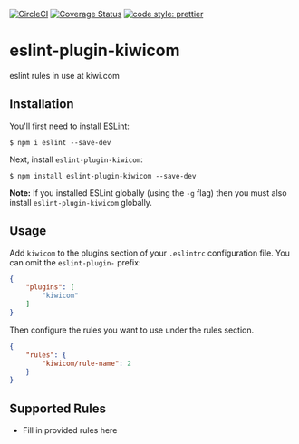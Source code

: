 [![CircleCI](https://circleci.com/gh/kiwicom/eslint-plugin-kiwicom.svg?style=svg)](https://circleci.com/gh/kiwicom/eslint-plugin-kiwicom)
[![Coverage Status](https://coveralls.io/repos/github/kiwicom/eslint-plugin-kiwicom/badge.svg?branch=master)](https://coveralls.io/github/kiwicom/eslint-plugin-kiwicom?branch=master)
[![code style: prettier](https://img.shields.io/badge/code_style-prettier-ff69b4.svg?style=flat-square)](https://github.com/prettier/prettier)

# eslint-plugin-kiwicom

eslint rules in use at kiwi.com

## Installation

You'll first need to install [ESLint](http://eslint.org):

```
$ npm i eslint --save-dev
```

Next, install `eslint-plugin-kiwicom`:

```
$ npm install eslint-plugin-kiwicom --save-dev
```

**Note:** If you installed ESLint globally (using the `-g` flag) then you must also install `eslint-plugin-kiwicom` globally.

## Usage

Add `kiwicom` to the plugins section of your `.eslintrc` configuration file. You can omit the `eslint-plugin-` prefix:

```json
{
    "plugins": [
        "kiwicom"
    ]
}
```


Then configure the rules you want to use under the rules section.

```json
{
    "rules": {
        "kiwicom/rule-name": 2
    }
}
```

## Supported Rules

* Fill in provided rules here





